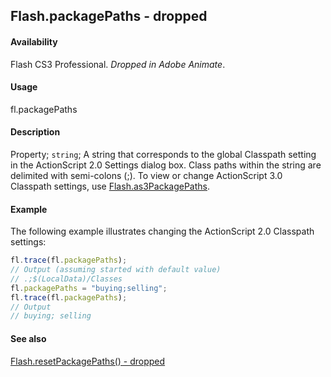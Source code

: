 ## Flash.packagePaths - dropped

#### Availability

Flash CS3 Professional. *Dropped in Adobe Animate*.

#### Usage

fl.packagePaths

#### Description

Property; `string`; A string that corresponds to the global Classpath setting in the ActionScript 2.0 Settings dialog box. Class paths within the string are delimited with semi-colons (;). To view or change ActionScript 3.0 Classpath settings, use [Flash.as3PackagePaths](../Flash_object/Flash2.md).

#### Example

The following example illustrates changing the ActionScript 2.0 Classpath settings:

```javascript
fl.trace(fl.packagePaths);
// Output (assuming started with default value)
// .;$(LocalData)/Classes
fl.packagePaths = "buying;selling";
fl.trace(fl.packagePaths);
// Output
// buying; selling
```

#### See also

[Flash.resetPackagePaths() - dropped](../Flash_object/Flash60.md)
